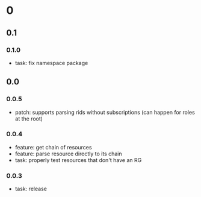 # 0

## 0.1

### 0.1.0

- task: fix namespace package

## 0.0

### 0.0.5

- patch: supports parsing rids without subscriptions (can happen for roles at the root)

### 0.0.4

- feature: get chain of resources
- feature: parse resource directly to its chain
- task: properly test resources that don't have an RG

### 0.0.3

- task: release

